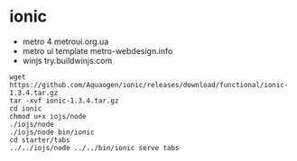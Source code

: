 # ionic

- metro 4 metroui.org.ua
- metro ui template metro-webdesign.info
- winjs try.buildwinjs.com

```
wget https://github.com/Aquaogen/ionic/releases/download/functional/ionic-1.3.4.tar.gz
tar -xvf ionic-1.3.4.tar.gz
cd ionic
chmod u+x iojs/node
./iojs/node
./iojs/node bin/ionic
cd starter/tabs
../../iojs/node ../../bin/ionic serve tabs
```
